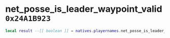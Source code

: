 # net_posse_is_leader_waypoint_valid `0x24A1B923`

```lua
local result --[[ boolean ]] = natives.playernames.net_posse_is_leader_waypoint_valid()
```